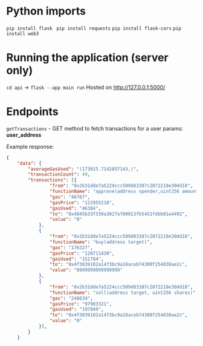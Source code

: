 
# Python imports
`pip install flask `
`pip install requests`
`pip install flask-cors`
`pip install web3`

# Running the application (server only)
`cd api` -> `flask --app main run`
Hosted on http://127.0.0.1:5000/


# Endpoints 

`getTransactions` - GET method to fetch transactions for a user 
params: **user_address**


Example response: 
```json
{
    "data": {
        "averageGasUsed": "(173015.7142857143,)",
        "transactionCount": 49,
        "transactions": [{
                "from": "0x2b31dde7a5224ccc509d83387c2072218e30dd18",
                "functionName": "approve(address spender,uint256 amount)",
                "gas": "46767",
                "gasPrice": "122955218",
                "gasUsed": "46384",
                "to": "0x4045b33f339a3027af80013fb5451fdbb01a4492",
                "value": "0"
            },
            {
                "from": "0x2b31dde7a5224ccc509d83387c2072218e30dd18",
                "functionName": "buy(address target)",
                "gas": "176327",
                "gasPrice": "120711430",
                "gasUsed": "151784",
                "to": "0x4f3039102a14f3bc9a18aceb74300f254038ae2c",
                "value": "8999999999999999"
            },
            {
                "from": "0x2b31dde7a5224ccc509d83387c2072218e30dd18",
                "functionName": "sell(address target, uint256 shares)",
                "gas": "248634",
                "gasPrice": "97903321",
                "gasUsed": "197949",
                "to": "0x4f3039102a14f3bc9a18aceb74300f254038ae2c",
                "value": "0"
            }],
        }
    }
```